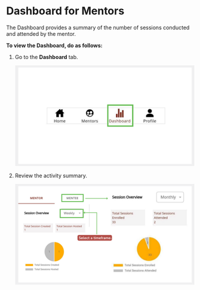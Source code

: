 # Dashboard for Mentors

The Dashboard provides a summary of the number of sessions conducted and attended by the mentor.

**To view the Dashboard, do as follows:**

1. Go to the **Dashboard** tab. 

    ![](media/dashboard-icon.png)

2. Review the activity summary.

    ![](media/mentor-dashboard.PNG)







 

